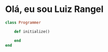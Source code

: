 # Olá, eu sou Luiz Rangel 

```ruby 
class Programmer

	def initialize() 
```


```ruby 
	end 
end 
```



